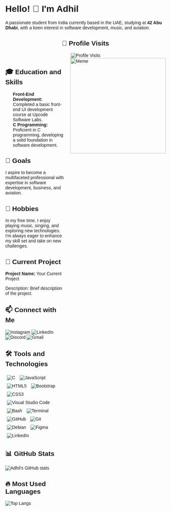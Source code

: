 <!DOCTYPE html>
<html lang="en">
<head>
    <meta charset="UTF-8">
    <meta name="viewport" content="width=device-width, initial-scale=1.0">
    <style>
        body {
            font-family: Arial, sans-serif;
        }
        .profile-visits {
            text-align: center;
        }
        .content {
            display: flex;
            align-items: flex-start;
        }
        .main-content {
            flex: 3;
        }
        .meme {
            flex: 1;
            margin-left: 20px;
        }
        ul {
            list-style-type: none;
        }
        a {
            text-decoration: none;
        }
        .tools img {
            margin: 5px;
        }
    </style>
</head>
<body>
    <h1>Hello! 👋 I'm Adhil</h1>
    <p>A passionate student from India currently based in the UAE, studying at <strong>42 Abu Dhabi</strong>, with a keen interest in software development, music, and aviation.</p>

<div class="profile-visits">
        <h2>👀 Profile Visits</h2>
        <img src="https://komarev.com/ghpvc/?username=yourusername&color=blue" alt="Profile Visits">
    </div>

<div class="content">
        <div class="main-content">
            <h2>🎓 Education and Skills</h2>
            <ul>
                <li><strong>Front-End Development:</strong> Completed a basic front-end UI development course at Upcode Software Labs.</li>
                <li><strong>C Programming:</strong> Proficient in C programming, developing a solid foundation in software development.</li>
            </ul>

<h2>🎯 Goals</h2>
            <p>I aspire to become a multifaceted professional with expertise in software development, business, and aviation.</p>

<h2>🎵 Hobbies</h2>
            <p>In my free time, I enjoy playing music, singing, and exploring new technologies. I'm always eager to enhance my skill set and take on new challenges.</p>

<h2>🚀 Current Project</h2>
            <p><strong>Project Name:</strong> <a href="https://github.com/your-repo-link">Your Current Project</a></p>
            <p>Description: Brief description of the project.</p>

<h2>📫 Connect with Me</h2>
            <p>
                <a href="https://instagram.com/yourusername">
                    <img src="https://img.shields.io/badge/Instagram-%23E4405F.svg?style=for-the-badge&logo=instagram&logoColor=white" alt="Instagram">
                </a>
                <a href="https://linkedin.com/in/yourusername">
                    <img src="https://img.shields.io/badge/LinkedIn-%230077B5.svg?style=for-the-badge&logo=linkedin&logoColor=white" alt="LinkedIn">
                </a>
                <a href="https://discord.gg/yourdiscordid">
                    <img src="https://img.shields.io/badge/Discord-%237289DA.svg?style=for-the-badge&logo=discord&logoColor=white" alt="Discord">
                </a>
                <a href="mailto:your.email@gmail.com">
                    <img src="https://img.shields.io/badge/Gmail-D14836?style=for-the-badge&logo=gmail&logoColor=white" alt="Gmail">
                </a>
            </p>

<h2>🛠️ Tools and Technologies</h2>
            <p class="tools">
                <img src="https://img.shields.io/badge/C-%2300599C.svg?style=for-the-badge&logo=c&logoColor=white" alt="C">
                <img src="https://img.shields.io/badge/JavaScript-%23323330.svg?style=for-the-badge&logo=javascript&logoColor=%23F7DF1E" alt="JavaScript">
                <img src="https://img.shields.io/badge/HTML5-%23E34F26.svg?style=for-the-badge&logo=html5&logoColor=white" alt="HTML5">
                <img src="https://img.shields.io/badge/Bootstrap-%23563D7C.svg?style=for-the-badge&logo=bootstrap&logoColor=white" alt="Bootstrap">
                <img src="https://img.shields.io/badge/CSS3-%231572B6.svg?style=for-the-badge&logo=css3&logoColor=white" alt="CSS3">
                <img src="https://img.shields.io/badge/VisualStudioCode-%23007ACC.svg?style=for-the-badge&logo=visual-studio-code&logoColor=white" alt="Visual Studio Code">
                <img src="https://img.shields.io/badge/Bash-%23121011.svg?style=for-the-badge&logo=gnu-bash&logoColor=white" alt="Bash">
                <img src="https://img.shields.io/badge/Terminal-%234D4D4D.svg?style=for-the-badge&logo=windows-terminal&logoColor=white" alt="Terminal">
                <img src="https://img.shields.io/badge/GitHub-%23181717.svg?style=for-the-badge&logo=github&logoColor=white" alt="GitHub">
                <img src="https://img.shields.io/badge/Git-%23F05033.svg?style=for-the-badge&logo=git&logoColor=white" alt="Git">
                <img src="https://img.shields.io/badge/Debian-%23A81D33.svg?style=for-the-badge&logo=debian&logoColor=white" alt="Debian">
                <img src="https://img.shields.io/badge/Figma-%23F24E1E.svg?style=for-the-badge&logo=figma&logoColor=white" alt="Figma">
                <img src="https://img.shields.io/badge/LinkedIn-%230077B5.svg?style=for-the-badge&logo=linkedin&logoColor=white" alt="LinkedIn">
            </p>

<h2>📊 GitHub Stats</h2>
            <img src="https://github-readme-stats.vercel.app/api?username=yourusername&show_icons=true&theme=radical" alt="Adhil's GitHub stats">

<h2>🔥 Most Used Languages</h2>
            <img src="https://github-readme-stats.vercel.app/api/top-langs/?username=yourusername&layout=compact&theme=radical" alt="Top Langs">
        </div>
        <div class="meme">
            <img src="https://i.imgflip.com/2sd8qv.jpg" alt="Meme" width="300">
        </div>
    </div>
</body>
</html>
